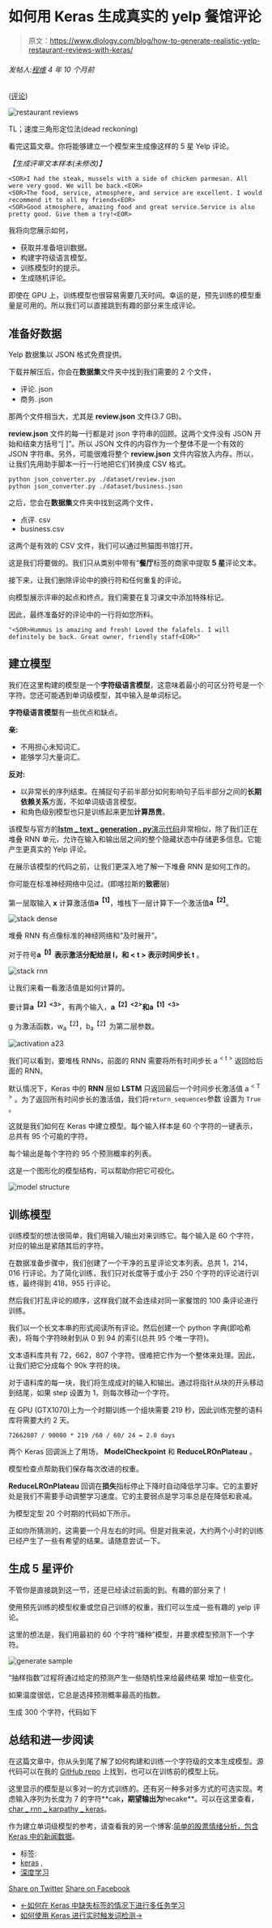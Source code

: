 # 如何用 Keras 生成真实的 yelp 餐馆评论

> 原文：<https://www.dlology.com/blog/how-to-generate-realistic-yelp-restaurant-reviews-with-keras/>

###### 发帖人:[程维](/blog/author/Chengwei/) 4 年 10 个月前

([评论](/blog/how-to-generate-realistic-yelp-restaurant-reviews-with-keras/#disqus_thread))

![restaurant reviews](img/3224708797d93c0b8be67578d480d1ee.png)

TL；速度三角形定位法(dead reckoning)

看完这篇文章。你将能够建立一个模型来生成像这样的 5 星 Yelp 评论。

*【生成评审文本样本(未修改)】*

```
<SOR>I had the steak, mussels with a side of chicken parmesan. All were very good. We will be back.<EOR>
<SOR>The food, service, atmosphere, and service are excellent. I would recommend it to all my friends<EOR>
<SOR>Good atmosphere, amazing food and great service.Service is also pretty good. Give them a try!<EOR>
```

我将向您展示如何，

*   获取并准备培训数据。
*   构建字符级语言模型。
*   训练模型时的提示。
*   生成随机评论。

即使在 GPU 上，训练模型也很容易需要几天时间。幸运的是，预先训练的模型重量是可用的。所以我们可以直接跳到有趣的部分来生成评论。

## 准备好数据

Yelp 数据集以 JSON 格式免费提供。

下载并解压后，你会在**数据集**文件夹中找到我们需要的 2 个文件，

*   评论. json
*   商务. json

那两个文件相当大，尤其是 **review.json** 文件(3.7 GB)。

**review.json** 文件的每一行都是对 json 字符串的回顾。这两个文件没有 JSON 开始和结束方括号“[ ]”。所以 JSON 文件的内容作为一个整体不是一个有效的 JSON 字符串。另外，可能很难将整个 **review.json** 文件内容放入内存。所以，让我们先用助手脚本一行一行地把它们转换成 CSV 格式。

```
python json_converter.py ./dataset/review.json
python json_converter.py ./dataset/business.json
```

之后，您会在**数据集**文件夹中找到这两个文件，

*   点评. csv
*   business.csv

这两个是有效的 CSV 文件，我们可以通过熊猫图书馆打开。

这是我们将要做的。我们只从类别中带有“**餐厅**标签的商家中提取 **5 星**评论文本。

接下来，让我们删除评论中的换行符和任何重复的评论。

向模型展示评审的起点和终点。我们需要在复习课文中添加特殊标记。

因此，最终准备好的评论中的一行将如您所料。

```
"<SOR>Hummus is amazing and fresh! Loved the falafels. I will definitely be back. Great owner, friendly staff<EOR>"
```

## 建立模型

我们在这里构建的模型是一个**字符级语言模型**，这意味着最小的可区分符号是一个字符。您还可能遇到单词级模型，其中输入是单词标记。

**字符级语言模型**有一些优点和缺点。

**亲:**

*   不用担心未知词汇。
*   能够学习大量词汇。

**反对:**

*   以非常长的序列结束。在捕捉句子前半部分如何影响句子后半部分之间的**长期依赖关系**方面，不如单词级语言模型。
*   和角色级别模型也只是训练起来更加**计算昂贵**。

该模型与官方的[**lstm _ text _ generation . py**演示代码](https://github.com/keras-team/keras/blob/master/examples/lstm_text_generation.py)非常相似，除了我们正在堆叠 RNN 单元，允许在输入和输出层之间的整个隐藏状态中存储更多信息。它能产生更真实的 Yelp 评论。

在展示该模型的代码之前，让我们更深入地了解一下堆叠 RNN 是如何工作的。

你可能在标准神经网络中见过<g class="gr_ gr_182 gr-alert gr_gramm gr_inline_cards gr_run_anim Style replaceWithoutSep" id="182" data-gr-id="182">。(</g>即喀拉斯的**致密**层)

第一层取输入 **x** 计算激活值**a<sup>【1】</sup>**，堆栈下一层计算下一个激活值**a<sup>【2】</sup>**。

![stack dense](img/f0525d995ce5939a9a1a21ec80f1f5ff.png)

堆叠 RNN 有点像标准的神经网络和“及时展开”。

对于符号**a<sup>【l】<t></sup>**表示激活分配给**层 l，**和 **< t >** 表示**时间步长 t** 。

![stack rnn](img/092d93066168a901cee7dc41282ca235.png)

让我们来看一看激活值是如何计算的。

要计算**a<sup>【2】<3></sup>**，有两个输入，**a<sup>【2】<2></sup>**和**a<sup>【1】<3></sup>**

g 为激活函数，w<sub>a</sub><sup>【2】</sup>，b<sub>a</sub><sup>【2】</sup>为第二层参数。

![activation a23](img/76d64fd515f5adcc0fbe4a1446589518.png)

我们可以看到，要堆栈 RNNs，前面的 RNN 需要将所有时间步长 a <sup>< t ></sup> 返回给后面的 RNN。

默认情况下，Keras 中的 **RNN** 层如 **LSTM** 只返回最后一个时间步长激活值 a <sup>< T ></sup> 。为了返回所有时间步长的激活值，我们将<g class="gr_ gr_163 gr-alert gr_gramm gr_inline_cards gr_run_anim Style multiReplace" id="163" data-gr-id="163">`return_sequences`<g class="gr_ gr_163 gr-alert gr_gramm gr_inline_cards gr_disable_anim_appear Style multiReplace" id="163" data-gr-id="163">参数</g> <g class="gr_ gr_164 gr-alert gr_gramm gr_inline_cards gr_run_anim Style multiReplace" id="164" data-gr-id="164">设置为</g> `True` <g class="gr_ gr_164 gr-alert gr_gramm gr_inline_cards gr_disable_anim_appear Style multiReplace" id="164" data-gr-id="164">。</g></g>

这就是我们如何在 Keras 中建立模型。每个输入样本是 60 个字符的一键表示，总共有 95 个可能的字符。

每个输出是每个字符的 95 个预测概率的列表。

这是一个图形化的模型结构，可以帮助你把它可视化。

![model structure](img/03af081d953bd4d96e4045886bd51e78.png)

## 训练模型

训练模型的想法很简单，我们用输入/输出对来训练它。每个输入是 60 个字符，对应的输出是紧随其后的字符。

在数据准备步骤中，我们创建了一个干净的五星评论文本列表。总共 1，214，016 行评论。为了简化训练，我们只对长度等于或小于 250 个字符的评论进行训练，最终得到 418，955 行评论。

然后我们打乱评论的顺序，这样我们就不会连续对同一家餐馆的 100 条评论进行训练。

我们以一个长文本串的形式阅读所有评论。然后创建一个 python 字典(即哈希表)，将每个字符映射到从 0 到 94 的索引(总共 95 个唯一字符)。

文本语料库共有 72，662，807 个字符。很难把它作为一个整体来处理。因此，让我们把它分成每个 90k 字符的块。

对于语料库的每一块，我们将生成成对的输入和输出。通过将指针从块的开头移动到结尾，如果 step 设置为 1，则每次移动一个字符。

在 GPU (GTX1070)上为一个时期训练一个组块需要 219 秒，因此训练完整的语料库将需要大约 2 天。

```
72662807 / 90000 * 219 /60 / 60/ 24 = 2.0 days
```

两个 Keras 回调派上了用场， **ModelCheckpoint** 和 **ReduceLROnPlateau** 。

模型检查点帮助我们保存每次改进的权重。

**ReduceLROnPlateau** 回调在**损失**指标停止下降时自动降低学习率。它的主要好处是我们不需要手动调整学习速度。它的主要弱点是学习率总是在降低和衰减。

为模型定型 20 个时期的代码如下所示。

正如你所猜测的，这需要一个月左右的时间。但是对我来说，大约两个小时的训练已经产生了一些有希望的结果。请随意尝试一下。

## 生成 5 星评价

不管你是直接跳到这一节，还是已经读过前面的<g class="gr_ gr_171 gr-alert gr_gramm gr_inline_cards gr_run_anim Grammar replaceWithoutSep" id="171" data-gr-id="171">到</g>。有趣的部分来了！

使用预先训练的模型权重或您自己训练的权重，我们可以生成一些有趣的 yelp 评论。

这里的想法是，我们用最初的 60 个字符“播种”模型，并要求模型预测下一个字符。

![generate sample](img/2b134965b050f36daed0130c190d17e2.png)

“抽样指数”过程将通过给定的预测产生一些随机性来给最终结果 增加一些变化。

如果温度很低，它总是选择预测概率最高的指数。

生成 300 个字符，代码如下

## 总结和进一步阅读

在这篇文章中，你从头到尾了解了如何构建和训练一个字符级的文本生成模型。源代码可以在我的 [GitHub repo](https://github.com/Tony607/Yelp_review_generation) 上找到，也可以在训练前的模型上玩。

这里显示的模型是以多对一的方式训练的。还有另一种多对多<g class="gr_ gr_187 gr-alert gr_gramm gr_inline_cards gr_run_anim Grammar multiReplace" id="187" data-gr-id="187">方式的可选实现</g>。考虑输入序列为长度为 7 的字符**<g class="gr_ gr_152 gr-alert gr_spell gr_inline_cards gr_run_anim ContextualSpelling ins-del multiReplace" id="152" data-gr-id="152">cak</g>**，期望输出为**<g class="gr_ gr_151 gr-alert gr_spell gr_inline_cards gr_run_anim ContextualSpelling ins-del" id="151" data-gr-id="151">he</g>cake**。可以在这里查看，[char _ rnn _ karpathy _ keras](https://github.com/mineshmathew/char_rnn_karpathy_keras)。

作为建立单词级模型的参考，请查看我的另一个博客:[简单的股票情绪分析，包含 Keras 中的新闻数据](https://www.dlology.com/blog/simple-stock-sentiment-analysis-with-news-data-in-keras/)。

*   标签:
*   [keras](/blog/tag/keras/) ,
*   [深度学习](/blog/tag/deep-learning/)

[Share on Twitter](https://twitter.com/intent/tweet?url=https%3A//www.dlology.com/blog/how-to-generate-realistic-yelp-restaurant-reviews-with-keras/&text=How%20to%20generate%20realistic%20yelp%20restaurant%20reviews%20with%20Keras) [Share on Facebook](https://www.facebook.com/sharer/sharer.php?u=https://www.dlology.com/blog/how-to-generate-realistic-yelp-restaurant-reviews-with-keras/)

*   [←如何在 Keras 中缺失标签的情况下进行多任务学习](/blog/how-to-multi-task-learning-with-missing-labels-in-keras/)
*   [如何使用 Keras 进行实时触发词检测→](/blog/how-to-do-real-time-trigger-word-detection-with-keras/)